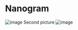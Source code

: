 # Nanogram
![image](https://github.com/Eden567Ma/Nanogram/assets/98214535/94b5a132-419d-494a-ba7f-800269e23bb3)
Second picture
![image](https://github.com/Eden567Ma/Nanogram/assets/98214535/ba5b4ff1-7b5b-4fd7-b5bb-03ac6cf37a4e)
